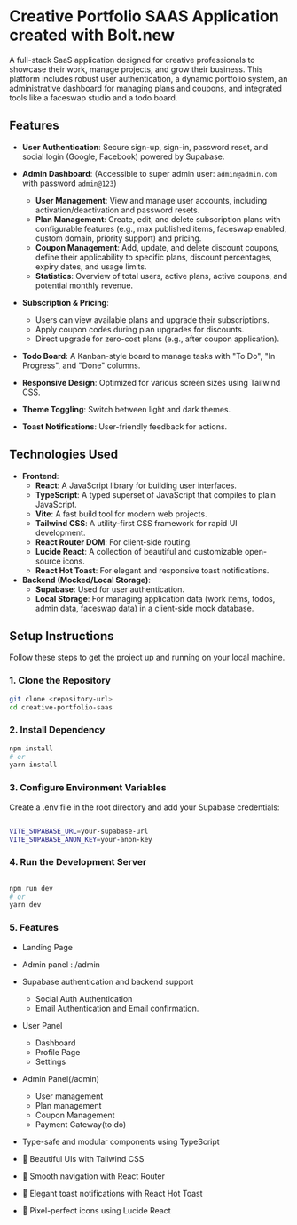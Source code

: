 # Creative Portfolio SAAS Application created with Bolt.new

A full-stack SaaS application designed for creative professionals to showcase their work, manage projects, and grow their business. This platform includes robust user authentication, a dynamic portfolio system, an administrative dashboard for managing plans and coupons, and integrated tools like a faceswap studio and a todo board.

## Features

*   **User Authentication**: Secure sign-up, sign-in, password reset, and social login (Google, Facebook) powered by Supabase.
*   **Admin Dashboard**: (Accessible to super admin user: `admin@admin.com` with password `admin@123`)
    *   **User Management**: View and manage user accounts, including activation/deactivation and password resets.
    *   **Plan Management**: Create, edit, and delete subscription plans with configurable features (e.g., max published items, faceswap enabled, custom domain, priority support) and pricing.
    *   **Coupon Management**: Add, update, and delete discount coupons, define their applicability to specific plans, discount percentages, expiry dates, and usage limits.
    *   **Statistics**: Overview of total users, active plans, active coupons, and potential monthly revenue.
*   **Subscription & Pricing**:
    *   Users can view available plans and upgrade their subscriptions.
    *   Apply coupon codes during plan upgrades for discounts.
    *   Direct upgrade for zero-cost plans (e.g., after coupon application).

*   **Todo Board**: A Kanban-style board to manage tasks with "To Do", "In Progress", and "Done" columns.
*   **Responsive Design**: Optimized for various screen sizes using Tailwind CSS.
*   **Theme Toggling**: Switch between light and dark themes.
*   **Toast Notifications**: User-friendly feedback for actions.

## Technologies Used

*   **Frontend**:
    *   **React**: A JavaScript library for building user interfaces.
    *   **TypeScript**: A typed superset of JavaScript that compiles to plain JavaScript.
    *   **Vite**: A fast build tool for modern web projects.
    *   **Tailwind CSS**: A utility-first CSS framework for rapid UI development.
    *   **React Router DOM**: For client-side routing.
    *   **Lucide React**: A collection of beautiful and customizable open-source icons.
    *   **React Hot Toast**: For elegant and responsive toast notifications.
*   **Backend (Mocked/Local Storage)**:
    *   **Supabase**: Used for user authentication.
    *   **Local Storage**: For managing application data (work items, todos, admin data, faceswap data) in a client-side mock database.

## Setup Instructions

Follow these steps to get the project up and running on your local machine.

### 1. Clone the Repository

```bash
git clone <repository-url>
cd creative-portfolio-saas
```

### 2. Install Dependency

```bash
npm install
# or
yarn install
```

### 3. Configure Environment Variables
Create a .env file in the root directory and add your Supabase credentials:
```bash

VITE_SUPABASE_URL=your-supabase-url
VITE_SUPABASE_ANON_KEY=your-anon-key
```
### 4. Run the Development Server
```bash

npm run dev
# or
yarn dev

```

### 5. Features
* Landing Page <domain>
* Admin panel : <domain>/admin
* Supabase authentication and backend support
    * Social Auth Authentication
    * Email Authentication and Email confirmation. 
* User Panel
    * Dashboard
    * Profile Page
    * Settings

* Admin Panel(<domain>/admin)
    * User management 
    * Plan management
    * Coupon Management
    * Payment Gateway(to do)

*  Type-safe and modular components using TypeScript
* 🎨 Beautiful UIs with Tailwind CSS
* 🔁 Smooth navigation with React Router
* 📢 Elegant toast notifications with React Hot Toast
* 🎯 Pixel-perfect icons using Lucide React


